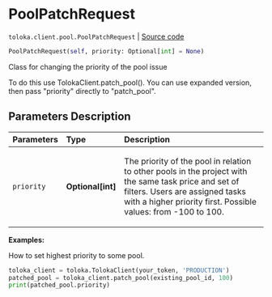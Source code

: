 # PoolPatchRequest
`toloka.client.pool.PoolPatchRequest` | [Source code](https://github.com/Toloka/toloka-kit/blob/v0.1.26/src/client/pool/__init__.py#L274)

```python
PoolPatchRequest(self, priority: Optional[int] = None)
```

Class for changing the priority of the pool issue


To do this use TolokaClient.patch_pool(). You can use expanded version, then pass "priority" directly to "patch_pool".

## Parameters Description

| Parameters | Type | Description |
| :----------| :----| :-----------|
`priority`|**Optional\[int\]**|<p>The priority of the pool in relation to other pools in the project with the same task price and set of filters. Users are assigned tasks with a higher priority first. Possible values: from -100 to 100.</p>

**Examples:**

How to set highest priority to some pool.

```python
toloka_client = toloka.TolokaClient(your_token, 'PRODUCTION')
patched_pool = toloka_client.patch_pool(existing_pool_id, 100)
print(patched_pool.priority)
```
